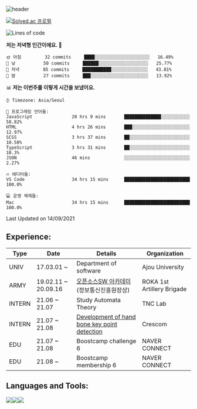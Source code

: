 
<!--[![Anurag's github stats](https://github-readme-stats.vercel.app/api?username=Coreight98)](https://github.com/anuraghazra/github-readme-stats)-->
![header](https://capsule-render.vercel.app/api?type=soft&color=auto&height=300&section=header&text=Hello&fontSize=90&animation=fadeIn)


[![Solved.ac
프로필](http://mazassumnida.wtf/api/v2/generate_badge?boj=maxcha98)](https://solved.ac/maxcha98)
<!-- [![Top Langs](https://github-readme-stats.vercel.app/api/top-langs/?username=Coreight98&exclude_repo=Paran_ajou_Project_Anything&hide=dockerfile,html&layout=compact&langs_count=8)](https://github.com/anuraghazra/github-readme-stats)  -->
<!-- [![willianrod's wakatime stats](https://github-readme-stats.vercel.app/api/wakatime?username=Coreight98&layout=compact)](https://github.com/anuraghazra/github-readme-stats) -->
<!--START_SECTION:waka-->
![Lines of code](https://img.shields.io/badge/%EC%A0%80%EB%8A%94%20%EC%97%AC%ED%83%9C%EA%B9%8C%EC%A7%80%20-5.9%20million%20%EC%A4%84%EC%9D%98%20%EC%BD%94%EB%93%9C%EB%A5%BC%20%EC%9E%91%EC%84%B1%ED%96%88%EC%96%B4%EC%9A%94.-blue)

**저는 저녁형 인간이에요. 🦉** 

```text
🌞 아침         32 commits     ████░░░░░░░░░░░░░░░░░░░░░   16.49% 
🌆 낮　         50 commits     ██████░░░░░░░░░░░░░░░░░░░   25.77% 
🌃 저녁         85 commits     ███████████░░░░░░░░░░░░░░   43.81% 
🌙 밤　         27 commits     ███░░░░░░░░░░░░░░░░░░░░░░   13.92%

```


📊 **저는 이번주를 이렇게 시간을 보냈어요.** 

```text
⌚︎ Timezone: Asia/Seoul

💬 프로그래밍 언어들: 
JavaScript               20 hrs 9 mins       ██████████████░░░░░░░░░░░   58.82% 
HTML                     4 hrs 26 mins       ███░░░░░░░░░░░░░░░░░░░░░░   12.97% 
SCSS                     3 hrs 37 mins       ██░░░░░░░░░░░░░░░░░░░░░░░   10.58% 
TypeScript               3 hrs 31 mins       ██░░░░░░░░░░░░░░░░░░░░░░░   10.3% 
JSON                     46 mins             ░░░░░░░░░░░░░░░░░░░░░░░░░   2.27%

🔥 에디터들: 
VS Code                  34 hrs 15 mins      █████████████████████████   100.0%

💻 운영 체제들: 
Mac                      34 hrs 15 mins      █████████████████████████   100.0%

```


 Last Updated on 14/09/2021
<!--END_SECTION:waka-->
  
## Experience:

|Type|Date|Details|Organization|
|----|----|--------|------|
|UNIV|17.03.01 ~|Department of software|Ajou University|
|ARMY|19.02.11 ~ 20.09.16|[오픈소스SW 아카데미](https://github.com/ounols/Miracle-Diary) (정보통신진흥원장상)|ROKA 1st Artillery Brigade|
|INTERN	|21.06 ~ 21.07|Study Automata Theory|TNC Lab|
|INTERN	|21.07 ~ 21.08|[Development of hand bone key point detection](https://github.com/Coreight98/21_summer_internship)|Crescom|
|EDU|	21.07 ~ 21.08|Boostcamp challenge 6|	NAVER CONNECT|
|EDU|	21.08 ~ |Boostcamp membership 6|	NAVER CONNECT|


## Languages and Tools:
<img src="https://img.shields.io/badge/JavaScript-F7DF1E?style=for-the-badge&logo=javascript&logoColor=white"><img src="https://img.shields.io/badge/Python-3776AB?style=for-the-badge&logo=python&logoColor=white"><img src="https://img.shields.io/badge/PyTorch-EE4C2C?style=for-the-badge&logo=pytorch&logoColor=white">
<!-- <img src="https://img.shields.io/badge/Keras-D00000?style=for-the-badge&logo=keras&logoColor=white"><img src="https://img.shields.io/badge/TensorFlow-FF6F00?style=for-the-badge&logo=tensorflow&logoColor=white"><img src="https://img.shields.io/badge/Django-092E20?style=for-the-badge&logo=django&logoColor=white"><img src="https://img.shields.io/badge/PostgreSQL-4169E1?style=for-the-badge&logo=postgresql&logoColor=white"><img src="https://img.shields.io/badge/MySQL-4479A1?style=for-the-badge&logo=mysql&logoColor=white"><img src="https://img.shields.io/badge/Firebase-FFCA28?style=for-the-badge&logo=firebase&logoColor=white"><img src="https://img.shields.io/badge/AndroidStudio-3DDC84?style=for-the-badge&logo=androidstudio&logoColor=white"><img src="https://img.shields.io/badge/Git-F05032?style=for-the-badge&logo=git&logoColor=white"><img src="https://img.shields.io/badge/GitHub-181717?style=for-the-badge&logo=github&logoColor=white"> -->


<!--
**Coreight98/Coreight98** is a ✨ _special_ ✨ repository because its `README.md` (this file) appears on your GitHub profile.

Here are some ideas to get you started:

- 🔭 I’m currently working on ...
- 🌱 I’m currently learning ...
- 👯 I’m looking to collaborate on ...
- 🤔 I’m looking for help with ...
- 💬 Ask me about ...
- 📫 How to reach me: ...
- 😄 Pronouns: ...
- ⚡ Fun fact: ...
-->
